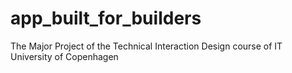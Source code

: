 # app_built_for_builders
The Major Project of the Technical Interaction Design course of IT University of Copenhagen
